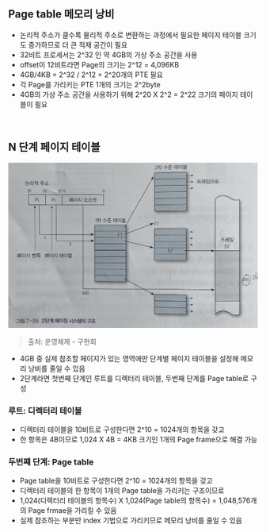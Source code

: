 ## Page table 메모리 낭비

- 논리적 주소가 클수록 물리적 주소로 변환하는 과정에서 필요한 페이지 테이블 크기도 증가하므로 더 큰 적재 공간이 필요
- 32비트 프로세서는 2^32 인 약 4GB의 가상 주소 공간을 사용
- offset이 12비트라면 Page의 크기는 2^12 = 4,096KB
- 4GB/4KB = 2^32 / 2^12 = 2^20개의 PTE 필요
- 각 Page를 가리키는 PTE 1개의 크기는 2^2byte
- 4GB의 가상 주소 공간을 사용하기 위해 2^20 X 2^2 = 2^22 크기의 페이지 테이블이 필요

<br>

## N 단계 페이지 테이블

![jpeg](/_operating-system/_img/n_level_page_table.jpeg)

> 출처: 운영체제 - 구현회

- 4GB 중 실제 참조할 페이지가 있는 영역에만 단계별 페이지 테이블을 설정해 메모리 낭비를 줄일 수 있음
- 2단계라면 첫번째 단계인 루트를 디렉터리 테이블, 두번째 단계를 Page table로 구성

### 루트: 디렉터리 테이블

- 디렉터리 테이블을 10비트로 구성한다면 2^10 = 1024개의 항목을 갖고
- 한 항목은 4B이므로 1,024 X 4B = 4KB 크기인 1개의 Page frame으로 해결 가능

### 두번쨰 단계: Page table

- Page table을 10비트로 구성한다면 2^10 = 1024개의 항목을 갖고
- 디렉터리 테이블의 한 항목이 1개의 Page table을 가리키는 구조이므로
- 1,024(디렉터리 테이블의 항목수) X 1,024(Page table의 항목수) = 1,048,576개의 Page frmae을 가리킬 수 있음
- 실제 참조하는 부분만 index 기법으로 가리키므로 메모리 낭비를 줄일 수 있음
